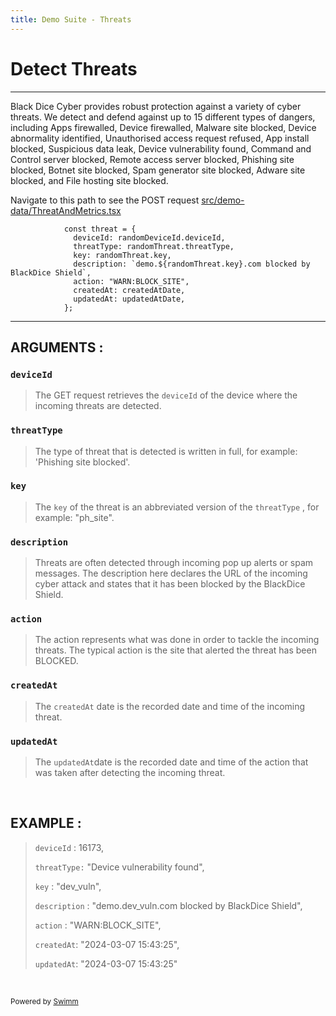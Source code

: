 ```yaml
---
title: Demo Suite - Threats
---
```

# Detect Threats

<SwmSnippet path="/src/demo-data/ThreatAndMetrics.tsx" line="513">

---

Black Dice Cyber provides robust protection against a variety of cyber threats. We detect and defend against up to 15 different types of dangers, including Apps firewalled, Device firewalled, Malware site blocked, Device abnormality identified, Unauthorised access request refused, App install blocked, Suspicious data leak, Device vulnerability found, Command and Control server blocked, Remote access server blocked, Phishing site blocked, Botnet site blocked, Spam generator site blocked, Adware site blocked, and File hosting site blocked.

Navigate to this path to see the POST request <SwmPath>[src/demo-data/ThreatAndMetrics.tsx](/src/demo-data/ThreatAndMetrics.tsx)</SwmPath>

```tsx
            const threat = {
              deviceId: randomDeviceId.deviceId,
              threatType: randomThreat.threatType,
              key: randomThreat.key,
              description: `demo.${randomThreat.key}.com blocked by BlackDice Shield`,
              action: "WARN:BLOCK_SITE",
              createdAt: createdAtDate,
              updatedAt: updatedAtDate,
            };
```

---

</SwmSnippet>

## ARGUMENTS :&nbsp;

### <SwmToken path="/src/demo-data/ThreatAndMetrics.tsx" pos="514:1:1" line-data="              deviceId: randomDeviceId.deviceId,">`deviceId`</SwmToken>

> The GET request retrieves the <SwmToken path="/src/demo-data/ThreatAndMetrics.tsx" pos="514:1:1" line-data="              deviceId: randomDeviceId.deviceId,">`deviceId`</SwmToken> of the device where the incoming threats are detected.

### <SwmToken path="/src/demo-data/ThreatAndMetrics.tsx" pos="515:1:1" line-data="              threatType: randomThreat.threatType,">`threatType`</SwmToken>

> The type of threat that is detected is written in full, for example: 'Phishing site blocked'.

### <SwmToken path="/src/demo-data/ThreatAndMetrics.tsx" pos="516:1:1" line-data="              key: randomThreat.key,">`key`</SwmToken>

> The <SwmToken path="/src/demo-data/ThreatAndMetrics.tsx" pos="516:1:1" line-data="              key: randomThreat.key,">`key`</SwmToken> of the threat is an abbreviated version of the <SwmToken path="/src/demo-data/ThreatAndMetrics.tsx" pos="515:1:1" line-data="              threatType: randomThreat.threatType,">`threatType`</SwmToken> , for example: "ph_site".

### <SwmToken path="/src/demo-data/ThreatAndMetrics.tsx" pos="517:1:1" line-data="              description: `demo.${randomThreat.key}.com blocked by BlackDice Shield`,">`description`</SwmToken>

> Threats are often detected through incoming pop up alerts or spam messages. The description here declares the URL of the incoming cyber attack and states that it has been blocked by the BlackDice Shield.

### <SwmToken path="/src/demo-data/ThreatAndMetrics.tsx" pos="518:1:1" line-data="              action: &quot;WARN:BLOCK_SITE&quot;,">`action`</SwmToken>

> The action represents what was done in order to tackle the incoming threats. The typical action is the site that alerted the threat has been BLOCKED.

### <SwmToken path="/src/demo-data/ThreatAndMetrics.tsx" pos="519:1:1" line-data="              createdAt: createdAtDate,">`createdAt`</SwmToken>

> The <SwmToken path="/src/demo-data/ThreatAndMetrics.tsx" pos="519:1:1" line-data="              createdAt: createdAtDate,">`createdAt`</SwmToken> date is the recorded date and time of the incoming threat.

### <SwmToken path="/src/demo-data/ThreatAndMetrics.tsx" pos="520:1:1" line-data="              updatedAt: updatedAtDate,">`updatedAt`</SwmToken>

> The <SwmToken path="/src/demo-data/ThreatAndMetrics.tsx" pos="520:1:1" line-data="              updatedAt: updatedAtDate,">`updatedAt`</SwmToken>date is the recorded date and time of the action that was taken after detecting the incoming threat.

&nbsp;

## EXAMPLE :&nbsp;

> <SwmToken path="/src/demo-data/ThreatAndMetrics.tsx" pos="514:1:1" line-data="              deviceId: randomDeviceId.deviceId,">`deviceId`</SwmToken> : 16173,&nbsp;
>
> <SwmToken path="/src/demo-data/ThreatAndMetrics.tsx" pos="515:1:2" line-data="              threatType: randomThreat.threatType,">`threatType:`</SwmToken> "Device vulnerability found",&nbsp;
>
> <SwmToken path="/src/demo-data/ThreatAndMetrics.tsx" pos="516:1:1" line-data="              key: randomThreat.key,">`key`</SwmToken> : "dev_vuln",&nbsp;
>
> <SwmToken path="/src/demo-data/ThreatAndMetrics.tsx" pos="517:1:1" line-data="              description: `demo.${randomThreat.key}.com blocked by BlackDice Shield`,">`description`</SwmToken> : "demo.dev_vuln.com blocked by BlackDice Shield",&nbsp;
>
> <SwmToken path="/src/demo-data/ThreatAndMetrics.tsx" pos="518:1:1" line-data="              action: &quot;WARN:BLOCK_SITE&quot;,">`action`</SwmToken> : "WARN:BLOCK_SITE",&nbsp;
>
> <SwmToken path="/src/demo-data/ThreatAndMetrics.tsx" pos="519:1:1" line-data="              createdAt: createdAtDate,">`createdAt`</SwmToken>: "2024-03-07 15:43:25",&nbsp;
>
> <SwmToken path="/src/demo-data/ThreatAndMetrics.tsx" pos="520:1:1" line-data="              updatedAt: updatedAtDate,">`updatedAt`</SwmToken>: "2024-03-07 15:43:25"

&nbsp;

<SwmMeta version="3.0.0" repo-id="Z2l0aHViJTNBJTNBRGVtby1TdWl0ZSUzQSUzQWFqYXlTYXNhbg==" repo-name="Demo-Suite"><sup>Powered by [Swimm](https://app.swimm.io/)</sup></SwmMeta>
